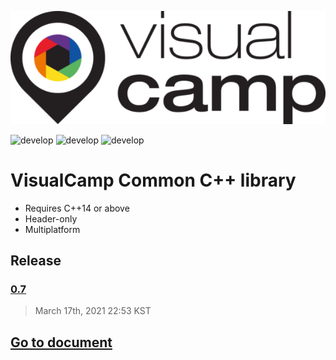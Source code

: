 <p align="center">
  <img src="/media/vc_logo.png"></img></br>
</p>

![develop](https://github.com/visualcamp/vccc/actions/workflows/test-macos.yml/badge.svg?branch=main)
![develop](https://github.com/visualcamp/vccc/actions/workflows/test-ubuntu.yml/badge.svg?branch=main)
![develop](https://github.com/visualcamp/vccc/actions/workflows/test-windows.yml/badge.svg?branch=main)

# VisualCamp Common C++ library
* Requires C++14 or above
* Header-only
* Multiplatform

## Release
### [0.7](https://github.com/visualcamp/vccc/releases/tag/0.7)
> March 17th, 2021 22:53 KST

## [Go to document](https://visualcamp.github.io/vccc/html/index.html)
